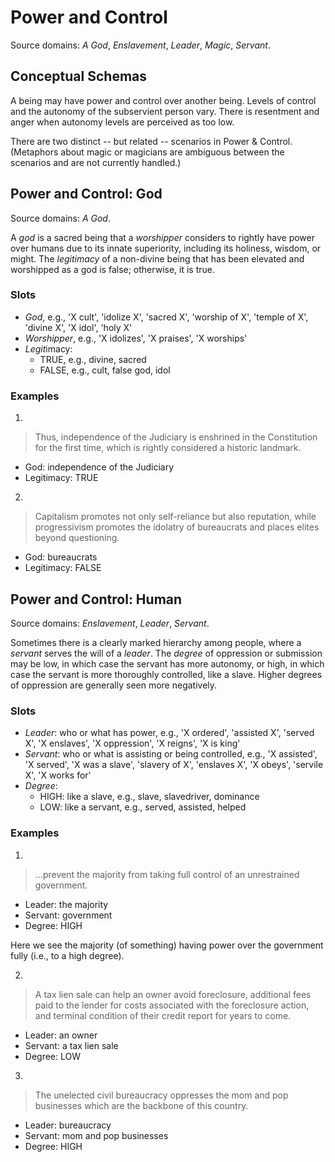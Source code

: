 # Power and Control

Source domains: *A God*, *Enslavement*, *Leader*, *Magic*, *Servant*.


## Conceptual Schemas

A being may have power and control over another being. Levels of control
and the autonomy of the subservient person vary. There is resentment and
anger when autonomy levels are perceived as too low.

There are two distinct -- but related -- scenarios in Power & Control.
(Metaphors about magic or magicians are ambiguous between the scenarios
and are not currently handled.)


## Power and Control: God

Source domains: *A God*.

A *god* is a sacred being that a *worshipper* considers to rightly have
power over humans due to its innate superiority, including its holiness,
wisdom, or might. The *legitimacy* of a non-divine being that has been
elevated and worshipped as a god is false; otherwise, it is true.

### Slots

- *God*, e.g., 'X cult', 'idolize X', 'sacred X', 'worship of X', 'temple
  of X', 'divine X', 'X idol', 'holy X'
- *Worshipper*, e.g., 'X idolizes', 'X praises', 'X worships'
- *Legit*imacy:
  - TRUE, e.g., divine, sacred
  - FALSE, e.g., cult, false god, idol

### Examples

1.
> Thus, independence of the Judiciary is enshrined in the Constitution for
> the first time, which is rightly considered a historic landmark.
- God: independence of the Judiciary
- Legitimacy: TRUE

2.
> Capitalism promotes not only self-reliance but also reputation, while
> progressivism promotes the idolatry of bureaucrats and places elites
> beyond questioning.
- God: bureaucrats
- Legitimacy: FALSE


## Power and Control: Human

Source domains: *Enslavement*, *Leader*, *Servant*.

Sometimes there is a clearly marked hierarchy among people, where a
*servant* serves the will of a *leader*. The *degree* of oppression or
submission may be low, in which case the servant has more autonomy, or
high, in which case the servant is more thoroughly controlled, like a
slave. Higher degrees of oppression are generally seen more negatively.

### Slots

- *Leader*: who or what has power, e.g., 'X ordered', 'assisted X',
  'served X', 'X enslaves', 'X oppression', 'X reigns', 'X is king'
- *Servant*: who or what is assisting or being controlled, e.g.,
  'X assisted', 'X served', 'X was a slave', 'slavery of X', 'enslaves X',
  'X obeys', 'servile X', 'X works for'
- *Degree*:
  - HIGH: like a slave, e.g., slave, slavedriver, dominance
  - LOW: like a servant, e.g., served, assisted, helped

### Examples

1.
> ...prevent the majority from taking full control of an unrestrained
> government.
- Leader: the majority
- Servant: government
- Degree: HIGH

Here we see the majority (of something) having power over the government
fully (i.e., to a high degree).

2.
> A tax lien sale can help an owner avoid foreclosure, additional fees
> paid to the lender for costs associated with the foreclosure action, and
> terminal condition of their credit report for years to come.
- Leader: an owner
- Servant: a tax lien sale
- Degree: LOW

3.
> The unelected civil bureaucracy oppresses the mom and pop businesses
> which are the backbone of this country.
- Leader: bureaucracy
- Servant: mom and pop businesses
- Degree: HIGH
